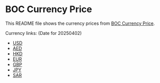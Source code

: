 # BOC Currency Price

This README file shows the currency prices from [BOC Currency Price](https://www.boc.cn/sourcedb/whpj/).

Currency links: (Date for 20250402)

- [USD](https://bocurrencyprice.techina.science/BOC_CURRENCY_PRICE/USD/20250402.json)
- [AED](https://bocurrencyprice.techina.science/BOC_CURRENCY_PRICE/AED/20250402.json)
- [HKD](https://bocurrencyprice.techina.science/BOC_CURRENCY_PRICE/HKD/20250402.json)
- [EUR](https://bocurrencyprice.techina.science/BOC_CURRENCY_PRICE/EUR/20250402.json)
- [GBP](https://bocurrencyprice.techina.science/BOC_CURRENCY_PRICE/GBP/20250402.json)
- [JPY](https://bocurrencyprice.techina.science/BOC_CURRENCY_PRICE/JPY/20250402.json)
- [SAR](https://bocurrencyprice.techina.science/BOC_CURRENCY_PRICE/SAR/20250402.json)
